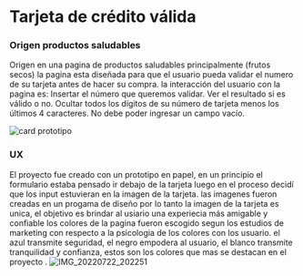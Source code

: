 # Tarjeta de crédito válida

### Origen productos saludables
 Origen en una pagina de productos saludables
principalmente (frutos secos)
la pagina esta diseñada para que el usuario pueda validar
el numero de su tarjeta antes de hacer su compra.
la interacción del usuario con la pagina es:
Insertar el número que queremos validar.
Ver el resultado si es válido o no.
 Ocultar todos los dígitos de su número de tarjeta menos los últimos
4 caracteres.
 No debe poder ingresar un campo vacío.


![card prototipo](https://user-images.githubusercontent.com/108153200/180581897-2cd39d0a-29f9-47b5-a761-b25e0d44ad69.png)

### UX 

El proyecto fue creado con un prototipo en papel, en un principio el formulario estaba pensado ir debajo de la tarjeta
luego en el proceso decidí que los input estuvieran en la imagen de la tarjeta.
las imagenes fueron creadas en un progama de diseño
por lo tanto la imagen de la tarjeta es unica, el objetivo es brindar al usiario una experiecia más amigable y confiable
los colores de la pagina fueron escogido segun los estudios de marketing con respecto a la psicologia de los colores con los usuario.
el azul transmite seguridad, el negro empodera al usuario, el blanco transmite tranquilidad y confianza, estos son los colores que mas se destacan en el proyecto .
![IMG_20220722_202251](https://user-images.githubusercontent.com/108153200/180583166-a216ee2a-cc31-47b3-8563-9496fd6c8713.jpg)

